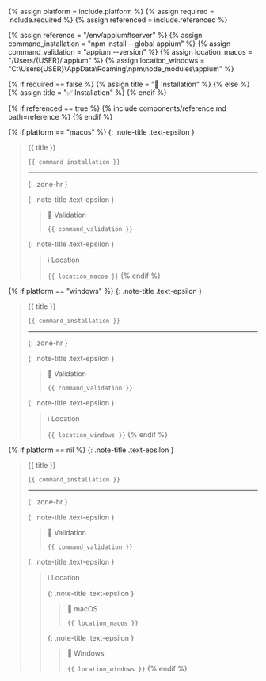 <!-- LOCATION -->
<!-- _includes/components/appium/ -->

<!-- INCLUDE -->
<!-- components/appium/server-installation.md -->

<!-- VARIABLES -->
<!-- platform:      [macos, windows], default to ALL -->
<!-- required:      [true, false], default to true -->
<!-- referenced:    [true, false], default to false -->


<!-- READ VARIABLES -->
{% assign platform   = include.platform %}
{% assign required   = include.required %}
{% assign referenced = include.referenced %}


<!-- ASSIGN CONSTANTS -->
{% assign reference            = "/env/appium#server" %}
{% assign command_installation = "npm install --global appium" %}
{% assign command_validation   = "appium --version" %}
{% assign location_macos       = "/Users/{USER}/.appium" %}
{% assign location_windows     = "C:\Users\{USER}\AppData\Roaming\npm\node_modules\appium" %}


<!-- DECIDE TO DISPLAY THE NECESSITY OF THE INSTALLATION -->
{% if required == false %}
    {% assign title = "🔲 Installation" %}
{% else %}
    {% assign title = "✅ Installation" %}
{% endif %}


<!-- DECIDE TO DISPLAY THE LINK OF THIS COMPONENT -->
{% if referenced == true %}
{% include components/reference.md path=reference %}
{% endif %}


<!-- MAIN CONTENT -->

<!-- MACOS -->
{% if platform == "macos" %}
{: .note-title .text-epsilon }
> {{ title }}
>
> ```shell
> {{ command_installation }}
> ```
>
> <hr>{: .zone-hr }
> 
> {: .note-title .text-epsilon }
>> 🔲 Validation
>>
>> ```shell
>> {{ command_validation }}
>> ```
> 
> {: .note-title .text-epsilon }
>> ℹ️ Location
>>
>> `{{ location_macos }}`
{% endif %}

<!-- WINDOWS -->
{% if platform == "windows" %}
{: .note-title .text-epsilon }
> {{ title }}
>
> ```shell
> {{ command_installation }}
> ```
>
> <hr>{: .zone-hr }
> 
> {: .note-title .text-epsilon }
>> 🔲 Validation
>>
>> ```shell
>> {{ command_validation }}
>> ```
> 
> {: .note-title .text-epsilon }
>> ℹ️ Location
>>
>> `{{ location_windows }}`
{% endif %}

<!-- PLATFORMS -->
{% if platform == nil %}
{: .note-title .text-epsilon }
> {{ title }}
>
> ```shell
> {{ command_installation }}
> ```
>
> <hr>{: .zone-hr }
> 
> {: .note-title .text-epsilon }
>> 🔲 Validation
>>
>> ```shell
>> {{ command_validation }}
>> ```
> 
> {: .note-title .text-epsilon }
>> ℹ️ Location
>>
>> {: .note-title .text-epsilon }
>>> 🔘 macOS
>>> 
>>> `{{ location_macos }}`
>>
>> {: .note-title .text-epsilon }
>>> 🔘 Windows
>>> 
>>> `{{ location_windows }}`
{% endif %}

